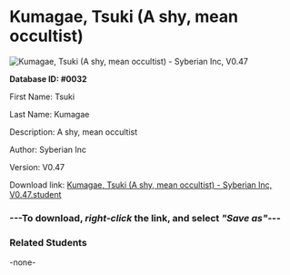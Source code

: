 # Kumagae, Tsuki (A shy, mean occultist)

<img src="Files/Kumagae, Tsuki (A shy, mean occultist).png" title="Kumagae, Tsuki (A shy, mean occultist) - Syberian Inc, V0.47">

**Database ID: #0032**

First Name: Tsuki

Last Name: Kumagae

Description: A shy, mean occultist

Author: Syberian Inc

Version: V0.47

Download link: <a href="https://raw.githubusercontent.com/Arbiter1223/Daigaku-Gurashi-Custom-Students/master/Files/Student Files/Kumagae%2C%20Tsuki%20(A%20shy%2C%20mean%20occultist)%20-%20Syberian%20Inc%2C%20V0.47.student">Kumagae, Tsuki (A shy, mean occultist) - Syberian Inc, V0.47.student</a>

### ---**To download, _right-click_ the link, and select _"Save as"_**---

### Related Students

-none-
